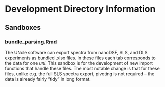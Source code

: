 
# Development Directory Information

## Sandboxes

### bundle\_parsing.Rmd

The UNcle software can export spectra from nanoDSF, SLS, and DLS
experiments as bundled .xlsx files. In these files each tab corresponds
to the data for one *uni*. This sandbox is for the development of new
import functions that handle these files. The most notable change is
that for these files, unlike e.g. the full SLS spectra export, pivoting
is not required – the data is already fairly “tidy” in long format.
